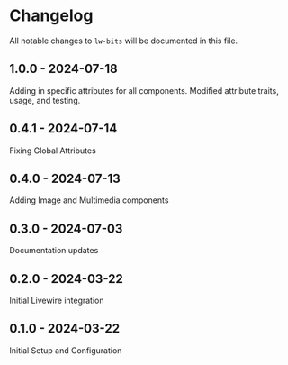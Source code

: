 # Changelog

All notable changes to `lw-bits` will be documented in this file.

## 1.0.0 - 2024-07-18
Adding in specific attributes for all components.
Modified attribute traits, usage, and testing.

## 0.4.1 - 2024-07-14
Fixing Global Attributes

## 0.4.0 - 2024-07-13
Adding Image and Multimedia components

## 0.3.0 - 2024-07-03
Documentation updates

## 0.2.0 - 2024-03-22

Initial Livewire integration

## 0.1.0 - 2024-03-22

Initial Setup and Configuration
